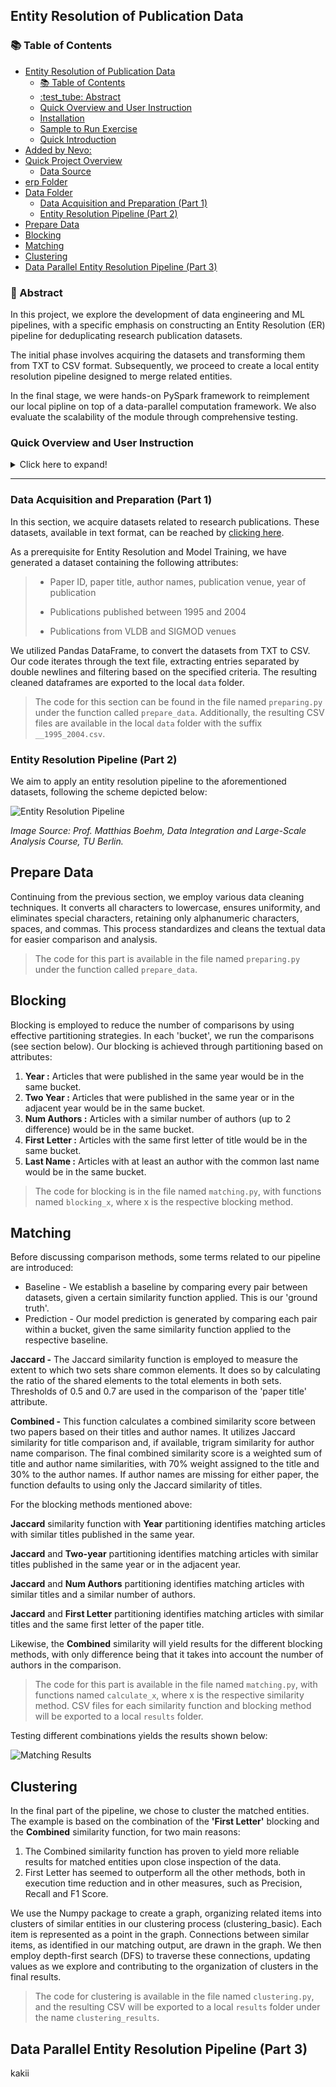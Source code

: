 ## Entity Resolution of Publication Data

### :books: Table of Contents

- [Entity Resolution of Publication Data](#entity-resolution-of-publication-data)
  - [:books: Table of Contents](#books-table-of-contents)
  - [:test\_tube: Abstract](#test_tube-abstract)
  - [Quick Overview and User Instruction](#quick-overview-and-user-instruction)
  - [Installation](#installation)
  - [Sample to Run Exercise](#sample-to-run-exercise)
  - [Quick Introduction](#quick-introduction)
- [Added by Nevo:](#added-by-nevo)
- [Quick Project Overview](#quick-project-overview)
  - [Data Source](#data-source)
- [erp Folder](#erp-folder)
- [Data Folder](#data-folder)
  - [Data Acquisition and Preparation (Part 1)](#data-acquisition-and-preparation-part-1)
  - [Entity Resolution Pipeline (Part 2)](#entity-resolution-pipeline-part-2)
- [Prepare Data](#prepare-data)
- [Blocking](#blocking)
- [Matching](#matching)
- [Clustering](#clustering)
- [Data Parallel Entity Resolution Pipeline (Part 3)](#data-parallel-entity-resolution-pipeline-part-3)

### :test_tube: Abstract

In this project, we explore the development of data engineering and ML pipelines, with a specific emphasis on constructing an Entity Resolution (ER) pipeline for deduplicating research publication datasets.

The initial phase involves acquiring the datasets and transforming them from TXT to CSV format. Subsequently, we proceed to create a local entity resolution pipeline designed to merge related entities.

In the final stage, we were hands-on PySpark framework to reimplement our local pipline on top of a data-parallel computation framework. We also evaluate the scalability of the module through comprehensive testing.

### Quick Overview and User Instruction

<details>
<summary>
Click here to expand!
</summary>

</summary>

### Installation

```shell
cd path-to-this-project
pip install -e .
```

### Sample to Run Exercise

[part1/2/3](./sample.py)

```python
from erp import part1, part2, part3
part1() # cleaned data stored in "data"
part2() # results of all methods stored in "method_results.csv"
part3() # scability test
```

### Quick Introduction

- part1 : `erp.preparing.prepare_data("path_to_txt_file")`
- part2 :
  - Blocking: `erp.blocking(df1,df2,blocking_method)`
    - Parameters:
      - df1,df2 (pandas.DataFrame) : input databases
      - blocking_method(str) : {"Year", "TwoYear", "numAuthors", "FirstLetter"}
  - Matching: `erp.matching(blocking_df,similarity_threshold, matching_method)`
    - Parameters:
      - blocking_df(pandas.DataFrame)
      - similarity_threshold (float from 0.0 to 1.0)
      - matching_method (String) : {"Jaccard", "Combined"}
  - Clustering: `erp.run_clustering(matched_entities, df1, df2, clustering_method)`
    - Parameters:
      - matched_entities(pandas.DataFrame)
      - df1,df2 (pandas.DataFrame) : input databases
      - clustering_method (String) :{'basic'}
  - ER_pipline : `erp.ER_pipline(df1,df2,ERconfiguration)`
    - Parameters:
      - df1,df2 (pandas.DataFrame) : input databases
      - ERconfiguration : sample`{ "matching_method": "Jaccard", "blocking_method": "Year","clustering_method":"basic", "threshold": 0.7, "output_filename": "results/clustering_results.csv",}`
- part 3 :

## Added by Nevo:

---

## Quick Project Overview

The project involves implementing an Entity Resolution Pipelining on citation networks from ACM and DBLP datasets.

### Data Source

The project starts with two large dataset text files you need to download:

- [DBLP-Citation-network V8]
- [ACM-Citation-network V8]

(Can be found [here](https://www.aminer.org/citation))

Below is the structure of the project:

- 📁 **project**
  - 📁 **erp**: Contains Python scripts for the entity resolution pipeline.
    - 📄 `__init__.py`
    - 📄 `clustering.py`
    - 📄 `main.py`
    - 📄 `matching.py`
    - 📄 `preparing.py`
    - 📄 `utils.py`
    - 📄 `dperp.py` Utilizes Apache Spark for comparison.
  - 📁 **data**: Stores datasets and instruction files.
    - 📄 `DIA_2023_Exercise.pdf`
    - 📄 `citation-acm-v8_1995_2004.csv`
    - 📄 `dblp_1995_2004.csv`
  - 📄 `.gitignore`
  - 📄 `requirements.txt`
  - 📄 `setup.py`
  - 📄 `README.md`

## erp Folder

The erp folder contains scripts for the entity resolution pipeline with specific configurations:

- **Preparing Data**: Run `preparing.prepare_data("path_to_txt_file")` for both text files. This will clean and extract the relevant data (1995-2004 citations by "SIGMOD" or "VLDB" venues). The resulting csv files will show in `data` folder.
- **Running Pipeline**: Execute `main.py` with ER configurations.
- **Configuration Options**:
  - `blocking_method`(String): Methods to reduce execution time {"Year", "TwoYear", "numAuthors", "FirstLetter"}.
  - `matching_method`(String): Algorithms for entity matching {"Jaccard", "Combined"}.
  - `clustering_method`(String): Altogirthm for clustering {"basic"}.
  - `threshold`(float): A value between 0.0-1.0 for the matching similarity threshold.
  - `output_filename`(String): path and file name of results to be saved.

**Selected Configuration**:

ERconfiguration:

```
{"matching_method": "Combined",
 "blocking_method": "FirstLetter",
 "clustering_method":"basic",
 "threshold": 0.5,
 "output_filename": "results/clustering_results.csv"}
```

**Results**:

- The steps above will produce the results. They are saved according to your `output_filename` configuration. In our ERconfiguration shown above, it will be saved as `clustering_results.csv` within the `results` folder.

- This folder also contains `dperp.py` to compare our ER results with the Apache Spark framework.

## Data Folder

The data folder includes the prepared and cleaned datasets and additional samples:

- `citation-acm-v8_1995_2004.csv`: ACM citation network dataset.
- `dblp_1995_2004.csv`: DBLP citation network dataset.
- `DIA_2023_Exercise.pdf`: Project instruction file.

**Note**: Check `requirements.txt` for compatibility before running the code.

</details>

</details>

---

### Data Acquisition and Preparation (Part 1)

In this section, we acquire datasets related to research publications. These
datasets, available in text format, can be reached by
[clicking here](https://www.aminer.org/citation).

As a prerequisite for Entity Resolution and Model Training, we have
generated a dataset containing the following attributes:

> - Paper ID, paper title, author names, publication venue, year of publication
>
> - Publications published between 1995 and 2004
>
> - Publications from VLDB and SIGMOD venues

We utilized Pandas DataFrame, to convert the datasets from TXT to CSV. Our code
iterates through the text file, extracting entries separated by double newlines
and filtering based on the specified criteria. The resulting cleaned dataframes
are exported to the local `data` folder.

> The code for this section can be found in the file named `preparing.py` under
> the function called `prepare_data`. Additionally, the resulting CSV files are
> available in the local `data` folder with the suffix `__1995_2004.csv`.

### Entity Resolution Pipeline (Part 2)

We aim to apply an entity resolution pipeline to the aforementioned datasets,
following the scheme depicted below:

![Entity Resolution Pipeline](https://i.ibb.co/bNBH9Xc/Screenshot-2024-01-29-at-15-15-09.png)

_Image Source: Prof. Matthias Boehm, Data Integration and Large-Scale Analysis Course, TU Berlin._

## Prepare Data

Continuing from the previous section, we employ various data cleaning techniques.
It converts all characters to lowercase, ensures uniformity, and eliminates
special characters, retaining only alphanumeric characters, spaces, and commas.
This process standardizes and cleans the textual data for easier comparison
and analysis.

> The code for this part is available in the file named `preparing.py` under
> the function called `prepare_data`.

## Blocking

Blocking is employed to reduce the number of comparisons by using effective
partitioning strategies. In each 'bucket', we run the comparisons
(see section below). Our blocking is achieved through partitioning based on attributes:

1. **Year :** Articles that were published in the same year would be in the same bucket.
2. **Two Year :** Articles that were published in the same year or in the adjacent year would be in the same bucket.
3. **Num Authors :** Articles with a similar number of authors (up to 2 difference) would be in the same bucket.
4. **First Letter :** Articles with the same first letter of title would be in the same bucket.
5. **Last Name :** Articles with at least an author with the common last name would be in the same bucket.

> The code for blocking is in the file named `matching.py`, with functions
> named `blocking_x`, where x is the respective blocking method.

## Matching

Before discussing comparison methods, some terms related to our pipeline are
introduced:

- Baseline - We establish a baseline by comparing every pair between datasets, given a certain
  similarity function applied. This is our 'ground truth'.
- Prediction - Our model prediction is generated by comparing each pair within a bucket, given the
  same similarity function applied to the respective baseline.

**Jaccard -** The Jaccard similarity function is employed to measure the
extent to which two sets share common elements. It does so by calculating
the ratio of the shared elements to the total elements in both sets.
Thresholds of 0.5 and 0.7 are used in the comparison of the 'paper title'
attribute.

**Combined -** This function calculates a combined similarity score
between two papers based on their titles and author names. It utilizes
Jaccard similarity for title comparison and, if available, trigram
similarity for author name comparison. The final combined similarity
score is a weighted sum of title and author name similarities, with
70% weight assigned to the title and 30% to the author names. If author
names are missing for either paper, the function defaults to using
only the Jaccard similarity of titles.

For the blocking methods mentioned above:

**Jaccard** similarity function with **Year** partitioning identifies matching
articles with similar titles published in the same year.

**Jaccard** and **Two-year** partitioning identifies matching articles
with similar titles published in the same year or in the adjacent year.

**Jaccard** and **Num Authors** partitioning identifies matching articles
with similar titles and a similar number of authors.

**Jaccard** and **First Letter** partitioning identifies matching articles
with similar titles and the same first letter of the paper title.

Likewise, the **Combined** similarity will yield results for the
different blocking methods, with only difference being that it takes
into account the number of authors in the comparison.

> The code for this part is available in the file named `matching.py`, with
> functions named `calculate_x`, where x is the respective similarity method.
> CSV files for each similarity function and blocking method will be exported
> to a local `results` folder.

Testing different combinations yields the results shown below:

![Matching Results](https://i.ibb.co/yd5DPGq/Screenshot-2024-01-29-at-15-09-24.png)

## Clustering

In the final part of the pipeline, we chose to cluster the matched entities. The example is
based on the combination of the **'First Letter'** blocking and the **Combined**
similarity function, for two main reasons:

1. The Combined similarity function has proven to yield more reliable results
   for matched entities upon close inspection of the data.
2. First Letter has seemed to outperform all the other methods, both in
   execution time reduction and in other measures, such as Precision, Recall
   and F1 Score.

We use the Numpy package to create a graph, organizing related items
into clusters of similar entities in our clustering process
(clustering_basic). Each item is represented as a point in the graph.
Connections between similar items, as identified in our matching output,
are drawn in the graph. We then employ depth-first search (DFS) to
traverse these connections, updating values as we explore and
contributing to the organization of clusters in the final results.

> The code for clustering is available in the file named `clustering.py`,
> and the resulting CSV will be exported to a local `results` folder under
> the name `clustering_results`.

## Data Parallel Entity Resolution Pipeline (Part 3)

kakii
